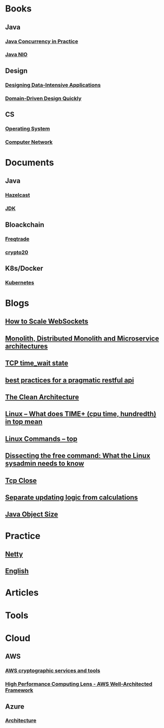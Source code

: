 # Books

## Java

### [Java Concurrency in Practice](books/java_concurrency_in_practice/jcip.md)
### [Java NIO](books/java_nio/jn.md)

## Design

### [Designing Data-Intensive Applications](books/designing_data-intensive_applications/ddia.md)
### [Domain-Driven Design Quickly](books/domain_driven_design_quickly/domain_driven_design.md)

## CS

### [Operating System](books/os/os.md)
### [Computer Network](books/computer_network/cn.md)

# Documents

## Java
### [Hazelcast](documents/hazelcast.md)
### [JDK](documents/jdk.md)

## Bloackchain
### [Freqtrade](documents/freqtrade.md)
### [crypto20](documents/crypto20.md)

## K8s/Docker
### [Kubernetes](documents/k8s/k8s.md)

# Blogs
## [How to Scale WebSockets](blogs/how_to_scale_websockets.md)
## [Monolith, Distributed Monolith and Microservice architectures](blogs/m_dm_m.md)
## [TCP time_wait state](https://vincent.bernat.ch/en/blog/2014-tcp-time-wait-state-linux)
## [best practices for a pragmatic restful api](https://www.vinaysahni.com/best-practices-for-a-pragmatic-restful-api)
## [The Clean Architecture](blogs/the_clean_arch.md)
## [Linux – What does TIME+ (cpu time, hundredth) in top mean](blogs/timeplus.md)
## [Linux Commands – top](blogs/top.md)
## [Dissecting the free command: What the Linux sysadmin needs to know](blogs/free.md)
## [Tcp Close](blogs/tcp_close.md)
## [Separate updating logic from calculations](blogs/separate_updating_logic_from_calculations.md)
## [Java Object Size](blogs/java_object_size.md)

# Practice

## [Netty](practices/netty.md)
## [English](practices/english.md)

# Articles

# Tools

# Cloud
## AWS
### [AWS cryptographic services and tools](documents/aws/cryptographic/cryptographic.md)
### [High Performance Computing Lens - AWS Well-Architected Framework](documents/aws/hpcl/high_performance_compute_lens.md)

## Azure
### [Architecture](documents/azure/architecture.md)